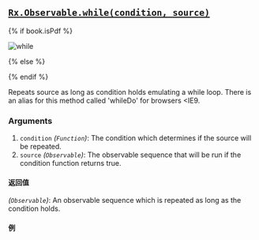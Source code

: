 ## [`Rx.Observable.while(condition, source)`](https://github.com/Reactive-Extensions/RxJS/blob/master/src/core/linq/observable/while.js)

{% if book.isPdf %}

![while](http://reactivex.io/documentation/operators/images/while.png)

{% else %}



{% endif %}

Repeats source as long as condition holds emulating a while loop.  There is an alias for this method called 'whileDo' for browsers <IE9.

### Arguments
1. `condition` *(`Function`)*: The condition which determines if the source will be repeated.
2. `source` *(`Observable`)*: The observable sequence that will be run if the condition function returns true.

#### 返回值
*(`Observable`)*: An observable sequence which is repeated as long as the condition holds. 

#### 例

[](http://jsbin.com/serat/1/embed?js,console)
